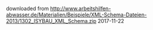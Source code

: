 downloaded from http://www.arbeitshilfen-abwasser.de/Materialien/Beispiele/XML-Schema-Dateien-2013/1302_ISYBAU_XML_Schema.zip 2017-11-22
